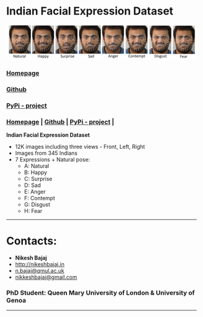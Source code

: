 # Indian Facial Expression Dataset

<p align="center">
  <img src="https://github.com/Nikeshbajaj/ifexd/raw/master/images/S1.jpg" width="900"/>
</p>

### **[Homepage](https://ifexd.github.io)**
### **[Github](https://github.com/Nikeshbajaj/ifexd)**
### **[PyPi - project](https://pypi.org/project/ifexd/)**

### **[Homepage](https://ifexd.github.io)** | **[Github](https://github.com/Nikeshbajaj/ifexd)**  |  **[PyPi - project](https://pypi.org/project/ifexd/)** |

**Indian Facial Expression Dataset**
* 12K images including three views - Front, Left, Right
* Images from 345 Indians
* 7 Expressions + Natural pose:
  * A: Natural
  * B: Happy
  * C: Surprise
  * D: Sad
  * E: Anger
  * F: Contempt
  * G: Disgust
  * H: Fear


______________________________________

# Contacts:

* **Nikesh Bajaj**
* http://nikeshbajaj.in
* n.bajaj@qmul.ac.uk
* nikkeshbajaj@gmail.com
### PhD Student: Queen Mary University of London & University of Genoa
______________________________________
